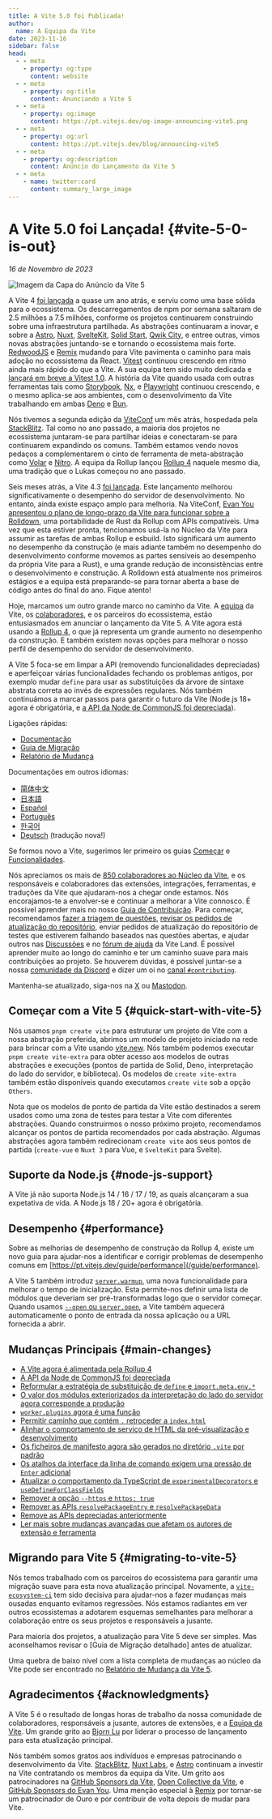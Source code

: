 ```yaml
---
title: A Vite 5.0 foi Publicada!
author:
  name: A Equipa da Vite
date: 2023-11-16
sidebar: false
head:
  - - meta
    - property: og:type
      content: website
  - - meta
    - property: og:title
      content: Anunciando a Vite 5
  - - meta
    - property: og:image
      content: https://pt.vitejs.dev/og-image-announcing-vite5.png
  - - meta
    - property: og:url
      content: https://pt.vitejs.dev/blog/announcing-vite5
  - - meta
    - property: og:description
      content: Anúncio do Lançamento da Vite 5
  - - meta
    - name: twitter:card
      content: summary_large_image
---
```


# A Vite 5.0 foi Lançada! {#vite-5-0-is-out}

_16 de Novembro de 2023_

![Imagem da Capa do Anúncio da Vite 5](/og-image-announcing-vite5.png)

A Vite 4 [foi lançada](./announcing-vite4.md) a quase um ano atrás, e serviu como uma base sólida para o ecossistema. Os descarregamentos de npm por semana saltaram de 2.5 milhões a 7.5 milhões, conforme os projetos continuarem construindo sobre uma infraestrutura partilhada. As abstrações continuaram a inovar, e sobre a [Astro](https://astro.build/), [Nuxt](https://nuxt.com/), [SvelteKit](https://kit.svelte.dev/), [Solid Start](https://www.solidjs.com/blog/introducing-solidstart), [Qwik City](https://qwik.builder.io/qwikcity/overview/), e entree outras, vimos novas abstrações juntando-se e tornando o ecossistema mais forte. [RedwoodJS](https://redwoodjs.com/) e [Remix](https://remix.run/) mudando para Vite pavimenta o caminho para mais adoção no ecossistema da React. [Vitest](https://vitest.dev) continuou crescendo em ritmo ainda mais rápido do que a Vite. A sua equipa tem sido muito dedicada e [lançará em breve a Vitest 1.0](https://github.com/vitest-dev/vitest/issues/3596). A história da Vite quando usada com outras ferramentas tais como [Storybook](https://storybook.js.org), [Nx](https://nx.dev), e [Playwright](https://playwright.dev) continuou crescendo, e o mesmo aplica-se aos ambientes, com o desenvolvimento da Vite trabalhando em ambas [Deno](https://deno.com) e [Bun](https://bun.sh).

Nós tivemos a segunda edição da [ViteConf](https://viteconf.org/23/replay) um mês atrás, hospedada pela [StackBlitz](https://stackblitz.com). Tal como no ano passado, a maioria dos projetos no ecossistema juntaram-se para partilhar ideias e conectaram-se para continuarem expandindo os comuns. Também estamos vendo novos pedaços a complementarem o cinto de ferramenta de meta-abstração como [Volar](https://volarjs.dev/) e [Nitro](https://nitro.unjs.io/). A equipa da Rollup lançou [Rollup 4](https://rollupjs.org) naquele mesmo dia, uma tradição que o Lukas começou no ano passado.

Seis meses atrás, a Vite 4.3 [foi lançada](./announcing-vite4.md). Este lançamento melhorou significativamente o desempenho do servidor de desenvolvimento. No entanto, ainda existe espaço amplo para melhoria. Na ViteConf, [Evan You apresentou o plano de longo-prazo da Vite para funcionar sobre a Rolldown](https://www.youtube.com/watch?v=hrdwQHoAp0M), uma portabilidade de Rust da Rollup com APIs compatíveis. Uma vez que esta estiver pronta, tencionamos usá-la no Núcleo da Vite para assumir as tarefas de ambas Rollup e esbuild. Isto significará um aumento no desempenho da construção (e mais adiante também no desempenho do desenvolvimento conforme movemos as partes sensíveis ao desempenho da própria Vite para a Rust), e uma grande redução de inconsistências entre o desenvolvimento e construção. A Rolldown está atualmente nos primeiros estágios e a equipa está preparando-se para tornar aberta a base de código antes do final do ano. Fique atento!

Hoje, marcamos um outro grande marco no caminho da Vite. A [equipa](/team) da Vite, os [colaboradores](https://github.com/vitejs/vite/graphs/contributors), e os parceiros do ecossistema, estão entusiasmados em anunciar o lançamento da Vite 5. A Vite agora está usando a [Rollup 4](https://github.com/vitejs/vite/pull/14508), o que já representa um grande aumento no desempenho da construção. E também existem novas opções para melhorar o nosso perfil de desempenho do servidor de desenvolvimento.

A Vite 5 foca-se em limpar a API (removendo funcionalidades depreciadas) e aperfeiçoar várias funcionalidades fechando os problemas antigos, por exemplo mudar `define` para usar as substituições da árvore de sintaxe abstrata correta ao invés de expressões regulares. Nós também continuámos a marcar passos para garantir o futuro da Vite  (Node.js 18+ agora é obrigatória, e [a API da Node de CommonJS foi depreciada](/guide/migration#deprecate-cjs-node-api)).

Ligações rápidas:

- [Documentação](/)
- [Guia de Migração](/guide/migration)
- [Relatório de Mudança](https://github.com/vitejs/vite/blob/main/packages/vite/CHANGELOG.md#500-2023-11-16)

Documentações em outros idiomas:

- [简体中文](https://cn.vitejs.dev/)
- [日本語](https://ja.vitejs.dev/)
- [Español](https://es.vitejs.dev/)
- [Português](https://pt.vitejs.dev/)
- [한국어](https://ko.vitejs.dev/)
- [Deutsch](https://de.vitejs.dev/) (tradução nova!)

Se formos novo a Vite, sugerimos ler primeiro os guias [Começar](/guide/) e [Funcionalidades](/guide/features).

Nós apreciamos os mais de [850 colaboradores ao Núcleo da Vite](https://github.com/vitejs/vite/graphs/contributors), e os responsáveis e colaboradores das extensões, integrações, ferramentas, e traduções da Vite que ajudaram-nos a chegar onde estamos. Nós encorajamos-te a envolver-se e continuar a melhorar a Vite connosco. É possível aprender mais no nosso [Guia de Contribuição](https://github.com/vitejs/vite/blob/main/CONTRIBUTING.md). Para começar, recomendamos [fazer a triagem de questões](https://github.com/vitejs/vite/issues), [revisar os pedidos de atualização do repositório](https://github.com/vitejs/vite/pulls), enviar pedidos de atualização do repositório de testes que estiverem falhando baseados nas questões abertas, e ajudar outros nas [Discussões](https://github.com/vitejs/vite/discussions) e no [fórum de ajuda](https://discord.com/channels/804011606160703521/1019670660856942652) da Vite Land. É possível aprender muito ao longo do caminho e ter um caminho suave para mais contribuições ao projeto. Se houverem dúvidas, é possível juntar-se a nossa [comunidade da Discord](http://chat.vitejs.dev/) e dizer um oi no [canal `#contributing`](https://discord.com/channels/804011606160703521/804439875226173480).

Mantenha-se atualizado, siga-nos na [X](https://twitter.com/vite_js) ou [Mastodon](https://webtoo.ls/@vite).

## Começar com a Vite 5 {#quick-start-with-vite-5}

Nós usamos `pnpm create vite` para estruturar um projeto de Vite com a nossa abstração preferida, abrimos um modelo de projeto iniciado na rede para brincar com a Vite usando [vite.new](https://vite.new). Nós também podemos executar `pnpm create vite-extra` para obter acesso aos modelos de outras abstrações e execuções (pontos de partida de Solid, Deno, interpretação do lado do servidor, e biblioteca). Os modelos de `create vite-extra` também estão disponíveis quando executamos `create vite` sob a opção `Others`.

Nota que os modelos de ponto de partida da Vite estão destinados a serem usados como uma zona de testes para testar a Vite com diferentes abstrações. Quando construirmos o nosso próximo projeto, recomendamos alcançar os pontos de partida recomendados por cada abstração. Algumas abstrações agora também redirecionam `create vite` aos seus pontos de partida (`create-vue` e `Nuxt 3` para Vue, e `SvelteKit` para Svelte).

## Suporte da Node.js {#node-js-support}

A Vite já não suporta Node.js 14 / 16 / 17 / 19, as quais alcançaram a sua expetativa de vida. A Node.js 18 / 20+ agora é obrigatória.

## Desempenho {#performance}

Sobre as melhorias de desempenho de construção da Rollup 4, existe um novo guia para ajudar-nos a identificar e corrigir problemas de desempenho comuns em [https://pt.vitejs.dev/guide/performance](/guide/performance).

A Vite 5 também introduz [`server.warmup`](/guide/performance#warm-up-frequently-used-files), uma nova funcionalidade para melhorar o tempo de inicialização. Esta permite-nos definir uma lista de módulos que deveriam ser pré-transformadas logo que o servidor começar. Quando usamos [`--open` ou `server.open`](/config/server-options#server-open), a Vite também aquecerá automaticamente o ponto de entrada da nossa aplicação ou a URL fornecida a abrir.

## Mudanças Principais {#main-changes}

- [A Vite agora é alimentada pela Rollup 4](/guide/migration#rollup-4)
- [A API da Node de CommonJS foi depreciada](/guide/migration#deprecate-cjs-node-api)
- [Reformular a estratégia de substituição de `define` e `import.meta.env.*`](/guide/migration#rework-define-and-import-meta-env-replacement-strategy)
- [O valor dos módulos exteriorizados da interpretação do lado do servidor agora corresponde a produção](/guide/migration#ssr-externalized-modules-value-now-matches-production)
- [`worker.plugins` agora é uma função](/guide/migration#worker-plugins-is-now-a-function)
- [Permitir caminho que contém `.` retroceder a `index.html`](/guide/migration#allow-path-containing-to-fallback-to-index-html)
- [Alinhar o comportamento de serviço de HTML da pré-visualização e desenvolvimento](/guide/migration#align-dev-and-preview-html-serving-behaviour)
- [Os ficheiros de manifesto agora são gerados no diretório `.vite` por padrão](/guide/migration#manifest-files-are-now-generated-in-vite-directory-by-default)
- [Os atalhos da interface da linha de comando exigem uma pressão de `Enter` adicional](/guide/migration#cli-shortcuts-require-an-additional-enter-press)
- [Atualizar o comportamento da TypeScript de `experimentalDecorators` e `useDefineForClassFields`](/guide/migration#update-experimentaldecorators-and-usedefineforclassfields-typescript-behaviour)
- [Remover a opção `--https` e `https: true`](/guide/migration#remove-https-flag-and-https-true)
- [Remover as APIs `resolvePackageEntry` e `resolvePackageData`](/guide/migration#remove-resolvepackageentry-and-resolvepackagedata-apis)
- [Remove as APIs depreciadas anteriormente](/guide/migration#removed-deprecated-apis)
- [Ler mais sobre mudanças avançadas que afetam os autores de extensão e ferramenta](/guide/migration#advanced)

## Migrando para Vite 5 {#migrating-to-vite-5}

Nós temos trabalhado com os parceiros do ecossistema para garantir uma migração suave para esta nova atualização principal. Novamente, a [`vite-ecosystem-ci`](https://www.youtube.com/watch?v=7L4I4lDzO48) tem sido decisiva para ajudar-nos a fazer mudanças mais ousadas enquanto evitamos regressões. Nós estamos radiantes em ver outros ecossistemas a adotarem esquemas semelhantes para melhorar a colaboração entre os seus projetos e responsáveis a jusante.

Para maioria dos projetos, a atualização para Vite 5 deve ser simples. Mas aconselhamos revisar o [Guia de Migração detalhado] antes de atualizar.

Uma quebra de baixo nível com a lista completa de mudanças ao núcleo da Vite pode ser encontrado no [Relatório de Mudança da Vite 5](https://github.com/vitejs/vite/blob/main/packages/vite/CHANGELOG.md#500-2023-11-16).

## Agradecimentos {#acknowledgments}

A Vite 5 é o resultado de longas horas de trabalho da nossa comunidade de colaboradores, responsáveis a jusante, autores de extensões, e a [Equipa da Vite](/team). Um grande grito ao [Bjorn Lu](https://twitter.com/bluwyoo) por liderar o processo de lançamento para esta atualização principal.

Nós também somos gratos aos indivíduos e empresas patrocinando o desenvolvimento da Vite. [StackBlitz](https://stackblitz.com/), [Nuxt Labs](https://nuxtlabs.com/), e [Astro](https://astro.build) continuam a investir na Vite contratando os membros da equipa da Vite. Um grito aos patrocinadores na [GitHub Sponsors da Vite](https://github.com/sponsors/vitejs), [Open Collective da Vite](https://opencollective.com/vite), e [GitHub Sponsors do Evan You](https://github.com/sponsors/yyx990803). Uma menção especial à [Remix](https://remix.run/) por tornar-se um patrocinador de Ouro e por contribuir de volta depois de mudar para Vite.
